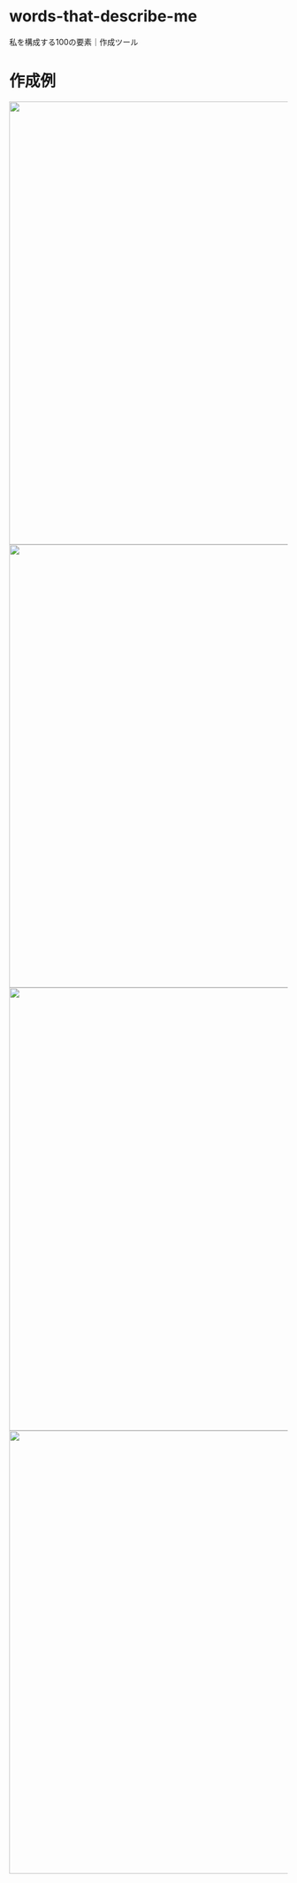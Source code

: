 # words-that-describe-me
私を構成する100の要素｜作成ツール
# 作成例
<img src="https://user-images.githubusercontent.com/74280232/156968743-461f3ea8-2f31-48ea-bb01-b5503e6bb372.png" width=800>
<img src="https://user-images.githubusercontent.com/74280232/156968749-693c97eb-c890-49e5-9631-f31f59904506.png" width=800>
<img src="https://user-images.githubusercontent.com/74280232/156968753-1fa4cc9b-59df-45c3-a5fa-bd1046b192db.png" width=800>
<img src="https://user-images.githubusercontent.com/74280232/156968756-a4ea0e61-ad24-4b39-b15b-2d97a0549363.png" width=800>
